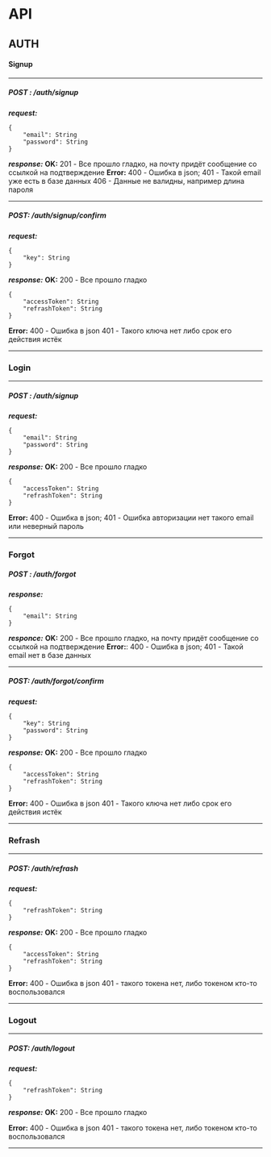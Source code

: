 # API
## AUTH

#### Signup
---
##### __POST__ : /auth/signup
___request:___
```
{
    "email": String
    "password": String
}
```
___response:___
__OK:__
201 - Все прошло гладко, на почту придёт сообщение со ссылкой на подтверждение
__Error:__
400 - Ошибка в json;
401 - Такой email уже есть в базе данных
406 - Данные не валидны, например  длина пароля

---
##### __POST__: /auth/signup/confirm
___request:___
```
{
    "key": String
}
```
___response:___
__OK:__
200 - Все прошло гладко

```
{
    "accessToken": String
    "refrashToken": String
}
```
__Error:__
400 - Ошибка в json
401 - Такого ключа нет либо срок его действия истёк

---

### Login
---
##### __POST__ : /auth/signup
___request:___
```
{
    "email": String
    "password": String
}
```
___response:___
__OK:__
200 - Все прошло гладко
```
{
    "accessToken": String
    "refrashToken": String
}
```
__Error:__
400 - Ошибка в json;
401 - Ошибка авторизации нет такого email или неверный пароль

---

### Forgot

##### __POST__ : /auth/forgot
___response:___
```
{
    "email": String
}
```
___responce:___
__OK:__
200 - Все прошло гладко, на почту придёт сообщение со ссылкой на подтверждение
__Error:__:
400 - Ошибка в json;
401 - Такой email нет в базе данных

---
##### __POST__: /auth/forgot/confirm
___request:___
```
{
    "key": String
    "password": String
}
```
___response:___
__OK:__
200 - Все прошло гладко
```
{
    "accessToken": String
    "refrashToken": String
}
```
__Error:__
400 - Ошибка в json
401 - Такого ключа нет либо срок его действия истёк

---

### Refrash
---
##### __POST__: /auth/refrash
___request:___
```
{
    "refrashToken": String
}
```
___response:___
__OK:__
200 - Все прошло гладко
```
{
    "accessToken": String
    "refrashToken": String
}
```
__Error:__
400 - Ошибка в json
401 - такого токена нет, либо токеном кто-то воспользовался 

---

### Logout
---
##### __POST__: /auth/logout
___request:___
```
{
    "refrashToken": String
}
```
___response:___
__OK:__ 
200 - Все прошло гладко

__Error:__
400 - Ошибка в json
401 - такого токена нет, либо токеном кто-то воспользовался

---